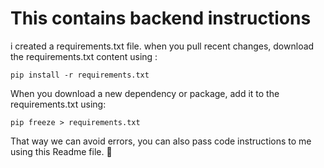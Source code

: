 # This contains backend instructions

i created a requirements.txt file. when you pull recent changes, download the requirements.txt content using :

`pip install -r requirements.txt`

When you download a new dependency or package, add it to the requirements.txt using:

`pip freeze > requirements.txt`

That way we can avoid errors, you can also pass code instructions to me using this Readme file. :hugs: